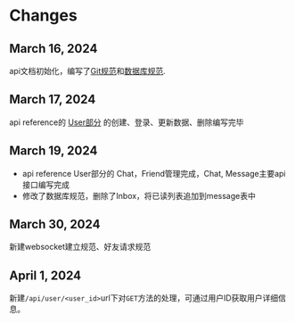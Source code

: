# Changes

<!-- Maintain a changelog or release notes section
to inform users about updates, changes, and new features in different API versions -->

## March 16, 2024

api文档初始化，编写了[Git规范](Git-specification.md)和[数据库规范](Database-specification.md).

## March 17, 2024

api reference的 [User部分](Create-user.md) 的创建、登录、更新数据、删除编写完毕

## March 19, 2024

- api reference User部分的 Chat，Friend管理完成，Chat, Message主要api接口编写完成
- 修改了数据库规范，删除了Inbox，将已读列表追加到message表中

## March 30, 2024

新建websocket建立规范、好友请求规范

## April 1, 2024

新建`/api/user/<user_id>`url下对`GET`方法的处理，可通过用户ID获取用户详细信息。